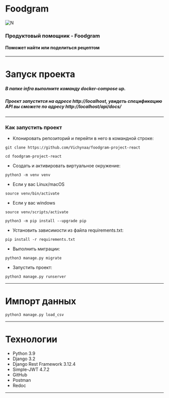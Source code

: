 # Foodgram

![N](https://logodix.com/logo/72187.jpg)
  

### Продуктовый помощник - Foodgram
#### Поможет найти или поделиться рецептом
____
# Запуск проекта
##### В папке infra выполните команду docker-compose up.
##### Проект запустится на адресе http://localhost, увидеть спецификацию API вы сможете по адресу http://localhost/api/docs/
____


### Как запустить проект

* Клонировать репозиторий и перейти в него в командной строке:

```
git clone https://github.com/Vichynaa/foodgram-project-react
```

```
cd foodgram-project-react
```

* Cоздать и активировать виртуальное окружение:

```
python3 -m venv venv
```

* Если у вас Linux/macOS

```
source venv/bin/activate
```

* Если у вас windows

```
source venv/scripts/activate
```

```
python3 -m pip install --upgrade pip
```

* Установить зависимости из файла requirements.txt:

```
pip install -r requirements.txt
```

* Выполнить миграции:

```
python3 manage.py migrate
```

* Запустить проект:

```
python3 manage.py runserver
```
--------
# Импорт данных
```
python3 manage.py load_csv
```
-------

# Технологии
* Python 3.9
* Django 3.2
* Django Rest Framework 3.12.4
* Simple-JWT 4.7.2
* GitHub
* Postman
* Redoc
----------
